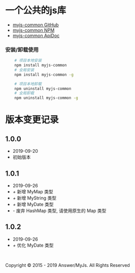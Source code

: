 # 一个公共的js库
 - [myjs-common GitHub](https://github.com/AnswerAIL/myjs-common)
 - [myjs-common NPM](https://www.npmjs.com/package/myjs-common)
 - [myjs-common ApiDoc](https://github.com/AnswerAIL/myjs-common/blob/master/docs/HANDBOOK.md)


### 安装/卸载使用
```bash
    # 项目本地安装
    npm install myjs-common
    # 全局安装
    npm install myjs-common -g

    # 项目本地卸载
    npm uninstall myjs-common
    # 全局卸载
    npm uninstall myjs-common -g
```


# 版本变更记录
  
## 1.0.0
 - 2019-09-20
 - 初始版本

## 1.0.1

- 2019-09-26
- *+* 新增 MyMap 类型
- *+* 新增 MyString 类型
- *+* 新增 MyDate 类型
- *-* 废弃 HashMap 类型, 请使用原生的 Map 类型

## 1.0.2

- 2019-09-26
- *+* 优化 MyDate 类型



&nbsp;


Copyright © 2015 - 2019 Answer/MyJs. All Rights Reserved